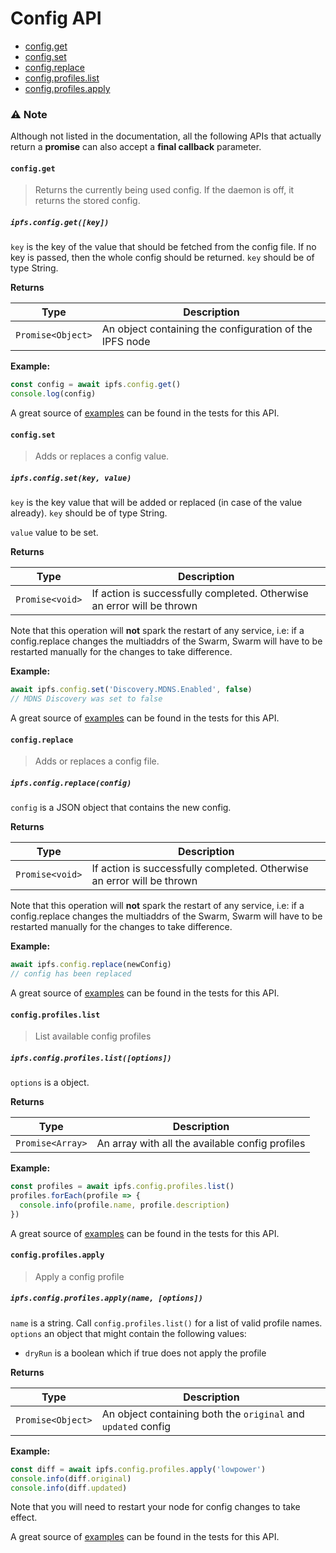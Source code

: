 # Config API

* [config.get](#configget)
* [config.set](#configset)
* [config.replace](#configreplace)
* [config.profiles.list](#configprofileslist)
* [config.profiles.apply](#configprofilesapply)

### ⚠️ Note
Although not listed in the documentation, all the following APIs that actually return a **promise** can also accept a **final callback** parameter.

#### `config.get`

> Returns the currently being used config. If the daemon is off, it returns the stored config.

##### `ipfs.config.get([key])`

`key` is the key of the value that should be fetched from the config file. If no key is passed, then the whole config should be returned. `key` should be of type String.

**Returns**

| Type | Description |
| -------- | -------- |
| `Promise<Object>` | An object containing the configuration of the IPFS node |

**Example:**

```JavaScript
const config = await ipfs.config.get()
console.log(config)
```

A great source of [examples][] can be found in the tests for this API.

#### `config.set`

> Adds or replaces a config value.

##### `ipfs.config.set(key, value)`

`key` is the key value that will be added or replaced (in case of the value already). `key` should be of type String.

`value` value to be set.

**Returns**

| Type | Description |
| -------- | -------- |
| `Promise<void>` | If action is successfully completed. Otherwise an error will be thrown |

Note that this operation will **not** spark the restart of any service, i.e: if a config.replace changes the multiaddrs of the Swarm, Swarm will have to be restarted manually for the changes to take difference.

**Example:**

```JavaScript
await ipfs.config.set('Discovery.MDNS.Enabled', false)
// MDNS Discovery was set to false
```

A great source of [examples][] can be found in the tests for this API.

#### `config.replace`

> Adds or replaces a config file.

##### `ipfs.config.replace(config)`

`config` is a JSON object that contains the new config.

**Returns**

| Type | Description |
| -------- | -------- |
| `Promise<void>` | If action is successfully completed. Otherwise an error will be thrown |

Note that this operation will **not** spark the restart of any service, i.e: if a config.replace changes the multiaddrs of the Swarm, Swarm will have to be restarted manually for the changes to take difference.

**Example:**

```JavaScript
await ipfs.config.replace(newConfig)
// config has been replaced
```

A great source of [examples][] can be found in the tests for this API.

#### `config.profiles.list`

> List available config profiles

##### `ipfs.config.profiles.list([options])`

`options` is a object.

**Returns**

| Type | Description |
| -------- | -------- |
| `Promise<Array>` | An array with all the available config profiles |

**Example:**

```JavaScript
const profiles = await ipfs.config.profiles.list()
profiles.forEach(profile => {
  console.info(profile.name, profile.description)
})
```

A great source of [examples][] can be found in the tests for this API.

#### `config.profiles.apply`

> Apply a config profile

##### `ipfs.config.profiles.apply(name, [options])`

`name` is a string. Call `config.profiles.list()` for a list of valid profile names.
`options` an object that might contain the following values:
  - `dryRun` is a boolean which if true does not apply the profile

**Returns**

| Type | Description |
| -------- | -------- |
| `Promise<Object>` | An object containing both the `original` and `updated` config |

**Example:**

```JavaScript
const diff = await ipfs.config.profiles.apply('lowpower')
console.info(diff.original)
console.info(diff.updated)
```

Note that you will need to restart your node for config changes to take effect.

A great source of [examples][] can be found in the tests for this API.

[examples]: https://github.com/ipfs/interface-ipfs-core/blob/master/src/config
